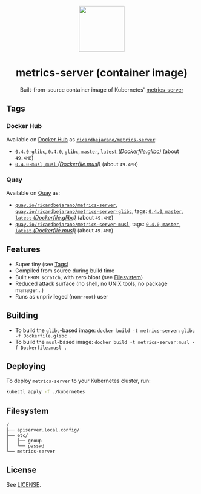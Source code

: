 <p align="center"><img src="https://emojipedia-us.s3.dualstack.us-west-1.amazonaws.com/thumbs/160/apple/198/chart-with-upwards-trend_1f4c8.png" width="120px"></p>
<h1 align="center">metrics-server (container image)</h1>
<p align="center">Built-from-source container image of Kubernetes' <a href="https://github.com/kubernetes-incubator/metrics-server">metrics-server</a></p>


## Tags

### Docker Hub

Available on [Docker Hub](https://hub.docker.com) as [`ricardbejarano/metrics-server`](https://hub.docker.com/r/ricardbejarano/metrics-server):

- [`0.4.0-glibc`, `0.4.0`, `glibc`, `master`, `latest` *(Dockerfile.glibc)*](https://github.com/ricardbejarano/metrics-server/blob/master/Dockerfile.glibc) (about `49.4MB`)
- [`0.4.0-musl`, `musl` *(Dockerfile.musl)*](https://github.com/ricardbejarano/metrics-server/blob/master/Dockerfile.musl) (about `49.4MB`)

### Quay

Available on [Quay](https://quay.io) as:

- [`quay.io/ricardbejarano/metrics-server`](https://quay.io/repository/ricardbejarano/metrics-server), [`quay.io/ricardbejarano/metrics-server-glibc`](https://quay.io/repository/ricardbejarano/metrics-server-glibc), tags: [`0.4.0`, `master`, `latest` *(Dockerfile.glibc)*](https://github.com/ricardbejarano/metrics-server/blob/master/Dockerfile.glibc) (about `49.4MB`)
- [`quay.io/ricardbejarano/metrics-server-musl`](https://quay.io/repository/ricardbejarano/metrics-server-musl), tags: [`0.4.0`, `master`, `latest` *(Dockerfile.musl)*](https://github.com/ricardbejarano/metrics-server/blob/master/Dockerfile.musl) (about `49.4MB`)


## Features

* Super tiny (see [Tags](#tags))
* Compiled from source during build time
* Built `FROM scratch`, with zero bloat (see [Filesystem](#filesystem))
* Reduced attack surface (no shell, no UNIX tools, no package manager...)
* Runs as unprivileged (non-`root`) user


## Building

- To build the `glibc`-based image: `docker build -t metrics-server:glibc -f Dockerfile.glibc .`
- To build the `musl`-based image: `docker build -t metrics-server:musl -f Dockerfile.musl .`


## Deploying

To deploy `metrics-server` to your Kubernetes cluster, run:

```bash
kubectl apply -f ./kubernetes
```


## Filesystem

```
/
├── apiserver.local.config/
├── etc/
│   ├── group
│   └── passwd
└── metrics-server
```


## License

See [LICENSE](https://github.com/ricardbejarano/metrics-server/blob/master/LICENSE).
